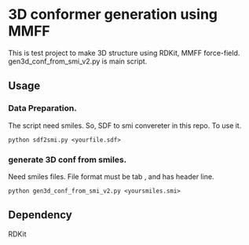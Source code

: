 3D conformer generation using MMFF
===================================
This is test project to make 3D structure using RDKit, MMFF force-field.
gen3d_conf_from_smi_v2.py is main script.

Usage
------
### Data Preparation. ###
The script need smiles.
So, SDF to smi convereter in this repo.
To use it.
```
python sdf2smi.py <yourfile.sdf>
```


### generate 3D conf from smiles. ###
Need smiles files.
File format must be <smiles> tab <id>, and has header line.
```
python gen3d_conf_from_smi_v2.py <yoursmiles.smi>
```

Dependency
-----------
RDKit
